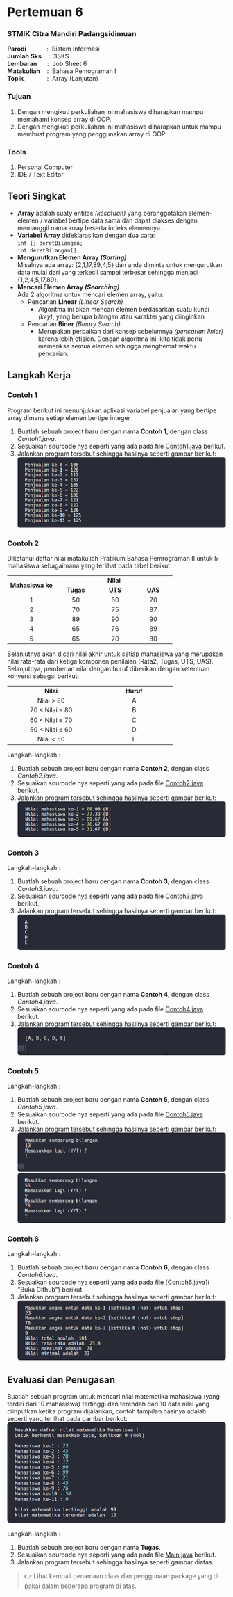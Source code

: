 # Pertemuan 6

### STMIK Citra Mandiri Padangsidimuan

**Parodi**&nbsp;&nbsp;&nbsp;&nbsp;&nbsp;&nbsp;&nbsp;&nbsp;&nbsp;&nbsp;&nbsp;&nbsp;:&nbsp;&nbsp;Sistem Informasi <br>
**Jumlah Sks**&nbsp;&nbsp;&nbsp;&nbsp;:&nbsp;&nbsp;3SKS <br>
**Lembaran**&nbsp;&nbsp;&nbsp;&nbsp;&nbsp;&nbsp;:&nbsp;&nbsp;Job Sheet 6 <br>
**Matakuliah**&nbsp;&nbsp;&nbsp;&nbsp;:&nbsp;&nbsp;Bahasa Pemograman I <br>
**Topik_**&nbsp;&nbsp;&nbsp;&nbsp;&nbsp;&nbsp;&nbsp;&nbsp;&nbsp;&nbsp;&nbsp;&nbsp;:&nbsp;&nbsp;Array (Lanjutan)

### Tujuan

1. Dengan mengikuti perkuliahan ini mahasiswa diharapkan mampu memahami konsep array di OOP.
2. Dengan mengikuti perkuliahan ini mahasiswa diharapkan untuk mampu membuat program yang penggunakan array di OOP.

### Tools

1. Personal Computer
2. IDE / Text Editor

## Teori Singkat

+ **Array** adalah suaty entitas _(kesatuan)_ yang beranggotakan elemen-elemen / variabel bertipe data sama dan dapat diakses dengan memanggil nama array beserta indeks elemennya.
+ **Variabel Array** dideklarasikan dengan dua cara: <br>
	`int [] deretBilangan;` <br>
	`int deretBilangan[];`
+ **Mengurutkan Elemen Array _(Sorting)_** <br>
  Misalnya ada array: {2,1,17,89,4,5} dan anda diminta untuk mengurutkan data mulai dari yang terkecil sampai terbesar sehingga menjadi {1,2,4,5,17,89}.
+ **Mencari Elemen Array _(Searching)_** <br>
  Ada 2 algoritma untuk mencari elemen array, yaitu:
  - Pencarian **Linear** _(Linear Search)_
  	+ Algoritma ini akan mencari elemen berdasarkan suatu kunci _(key)_, yang berupa bilangan atau karakter yang diinginkan
  - Pencarian **Biner** _(Binary Search)_
  	+ Merupakan perbaikan dari konsep sebelumnya _(pencarian linier)_ karena lebih efisien. Dengan algoritma ini, kita tidak perlu memeriksa semua elemen sehingga menghemat waktu pencarian.

## Langkah Kerja

### Contoh 1

Program berikut ini menunjukkan aplikasi variabel penjualan yang bertipe array dimana setiap elemen bertipe integer
1. Buatlah sebuah project baru dengan nama **Contoh 1**, dengan class *Contoh1.java*.
2. Sesuaikan sourcode nya seperti yang ada pada file [Contoh1.java](https://github.com/Fajar-ab/Pemograman-Dasar-JAVA-SCM/blob/master/Pertemuan%2006/Contoh%201/src/com/contoh1/Contoh1.java "Buka Github") berikut.
3. Jalankan program tersebut sehingga hasilnya seperti gambar berikut: <br>
![Output - Contoh 1](https://github.com/Fajar-ab/Pemograman-Dasar-JAVA-SCM/blob/master/Image/%23P06%20-%2001.png "Output - Contoh 1")

### Contoh 2

Diketahui daftar nilai matakuliah Pratikum Bahasa Pemrograman II untuk 5 mahasiswa sebagaimana yang terlihat pada tabel berikut:
<table>
	<tr>
		<td rowspan="2"><center><b>Mahasiswa ke</b></center></td>
		<td colspan="3"><center><b>Nilai</b></center></td>
	</tr>
	<tr>
		<td><center><b>&nbsp;&nbsp;&nbsp;&nbsp;&nbsp;Tugas&nbsp;&nbsp;&nbsp;&nbsp;&nbsp;</b></center></td>
		<td><center><b>&nbsp;&nbsp;&nbsp;&nbsp;&nbsp;&nbsp;UTS&nbsp;&nbsp;&nbsp;&nbsp;&nbsp;&nbsp;</b></center></td>
		<td><center><b>&nbsp;&nbsp;&nbsp;&nbsp;&nbsp;&nbsp;UAS&nbsp;&nbsp;&nbsp;&nbsp;&nbsp;&nbsp;</b></center></td>
	</tr>
	<tr>
		<td><center>1</center></td>
		<td><center>50</center></td>
		<td><center>60</center></td>
		<td><center>70</center></td>
	</tr>
	<tr>
		<td><center>2</center></td>
		<td><center>70</center></td>
		<td><center>75</center></td>
		<td><center>87</center></td>
	</tr>
	<tr>
		<td><center>3</center></td>
		<td><center>89</center></td>
		<td><center>90</center></td>
		<td><center>90</center></td>
	</tr>
	<tr>
		<td><center>4</center></td>
		<td><center>65</center></td>
		<td><center>76</center></td>
		<td><center>89</center></td>
	</tr>
	<tr>
		<td><center>5</center></td>
		<td><center>65</center></td>
		<td><center>70</center></td>
		<td><center>80</center></td>
	</tr>
</table>

Selanjutnya akan dicari nilai akhir untuk setiap mahasiswa yang merupakan nilai rata-rata dari ketiga komponen penilaian (Rata2, Tugas, UTS, UAS). Selanjutnya, pemberian nilai dengan huruf diberikan dengan ketentuan konversi sebagai berikut:
<table>
	<tr>
		<td><center><b>&nbsp;&nbsp;&nbsp;&nbsp;&nbsp;&nbsp;&nbsp;&nbsp;&nbsp;&nbsp;&nbsp;&nbsp;&nbsp;&nbsp;&nbsp;&nbsp;&nbsp;&nbsp;&nbsp;&nbsp;&nbsp;Nilai&nbsp;&nbsp;&nbsp;&nbsp;&nbsp;&nbsp;&nbsp;&nbsp;&nbsp;&nbsp;&nbsp;&nbsp;&nbsp;&nbsp;&nbsp;&nbsp;&nbsp;&nbsp;&nbsp;&nbsp;&nbsp;</b></center></td>
		<td><center><b>&nbsp;&nbsp;&nbsp;&nbsp;&nbsp;&nbsp;&nbsp;&nbsp;&nbsp;&nbsp;&nbsp;&nbsp;&nbsp;&nbsp;&nbsp;&nbsp;&nbsp;Huruf&nbsp;&nbsp;&nbsp;&nbsp;&nbsp;&nbsp;&nbsp;&nbsp;&nbsp;&nbsp;&nbsp;&nbsp;&nbsp;&nbsp;&nbsp;&nbsp;&nbsp;</b></center></td>
	</tr>
	<tr>
		<td><center>Nilai &gt; 80</center></td>
		<td><center>A</center></td>
	</tr>
	<tr>
		<td><center>70 &lt; Nilai &le; 80</center></td>
		<td><center>B</center></td>
	</tr>
	<tr>
		<td><center>60 &lt; Nilai &le; 70</center></td>
		<td><center>C</center></td>
	</tr>
	<tr>
		<td><center>50 &lt; Nilai &le; 60</center></td>
		<td><center>D</center></td>
	</tr>
	<tr>
		<td><center>Nilai &lt; 50</center></td>
		<td><center>E</center></td>
	</tr>
</table>

Langkah-langkah :<br>
1. Buatlah sebuah project baru dengan nama **Contoh 2**, dengan class *Contoh2.java*.
2. Sesuaikan sourcode nya seperti yang ada pada file [Contoh2.java](https://github.com/Fajar-ab/Pemograman-Dasar-JAVA-SCM/blob/master/Pertemuan%2006/Contoh%202/src/com/contoh2/Contoh2.java "Buka Github") berikut.
3. Jalankan program tersebut sehingga hasilnya seperti gambar berikut: <br>
![Output - Contoh 2](https://github.com/Fajar-ab/Pemograman-Dasar-JAVA-SCM/blob/master/Image/%23P06%20-%2002.png "Output - Contoh 2")

### Contoh 3

Langkah-langkah :<br>
1. Buatlah sebuah project baru dengan nama **Contoh 3**, dengan class *Contoh3.java*.
2. Sesuaikan sourcode nya seperti yang ada pada file [Contoh3.java](https://github.com/Fajar-ab/Pemograman-Dasar-JAVA-SCM/blob/master/Pertemuan%2006/Contoh%203/src/com/contoh3/Contoh3.java "Buka Github") berikut.
3. Jalankan program tersebut sehingga hasilnya seperti gambar berikut: <br>
![Output - Contoh 3](https://github.com/Fajar-ab/Pemograman-Dasar-JAVA-SCM/blob/master/Image/%23P06%20-%2003.png "Output - Contoh 3")

### Contoh 4

Langkah-langkah :<br>
1. Buatlah sebuah project baru dengan nama **Contoh 4**, dengan class *Contoh4.java*.
2. Sesuaikan sourcode nya seperti yang ada pada file [Contoh4.java](https://github.com/Fajar-ab/Pemograman-Dasar-JAVA-SCM/blob/master/Pertemuan%2006/Contoh%204/src/com/contoh4/Contoh4.java "Buka Github") berikut.
3. Jalankan program tersebut sehingga hasilnya seperti gambar berikut: <br>
![Output - Contoh 4](https://github.com/Fajar-ab/Pemograman-Dasar-JAVA-SCM/blob/master/Image/%23P06%20-%2004.png "Output - Contoh 4")

### Contoh 5

Langkah-langkah :<br>
1. Buatlah sebuah project baru dengan nama **Contoh 5**, dengan class *Contoh5.java*.
2. Sesuaikan sourcode nya seperti yang ada pada file [Contoh5.java](https://github.com/Fajar-ab/Pemograman-Dasar-JAVA-SCM/blob/master/Pertemuan%2006/Contoh%205/src/com/contoh5/Contoh5.java "Buka Github") berikut.
3. Jalankan program tersebut sehingga hasilnya seperti gambar berikut: <br>
![Output - Contoh 5](https://github.com/Fajar-ab/Pemograman-Dasar-JAVA-SCM/blob/master/Image/%23P06%20-%2005.png "Output - Contoh 5 #1")
![Output - Contoh 5](https://github.com/Fajar-ab/Pemograman-Dasar-JAVA-SCM/blob/master/Image/%23P06%20-%2006.png "Output - Contoh 5 #2")

### Contoh 6

Langkah-langkah :<br>
1. Buatlah sebuah project baru dengan nama **Contoh 6**, dengan class *Contoh6.java*.
2. Sesuaikan sourcode nya seperti yang ada pada file [Contoh6.java]( "Buka Github") berikut.
3. Jalankan program tersebut sehingga hasilnya seperti gambar berikut: <br>
![Output - Contoh 6](https://github.com/Fajar-ab/Pemograman-Dasar-JAVA-SCM/blob/master/Image/%23P06%20-%2007.png "Output - Contoh 6")

## Evaluasi dan Penugasan

Buatlah sebuah program untuk mencari nilai matematika mahasiswa (yang terdiri dari 10 mahasiswa) tertinggi dan terendah dari 10 data nilai yang diinputkan ketika program dijalankan, contoh tampilan hasinya adalah seperti yang terlihat pada gambar berikut: <br>
![Output - Tugas](https://github.com/Fajar-ab/Pemograman-Dasar-JAVA-SCM/blob/master/Image/%23P06%20-%2008.png "Output - Tugas")

Langkah-langkah :<br>
1. Buatlah sebuah project baru dengan nama **Tugas**.
2. Sesuaikan sourcode nya seperti yang ada pada file [Main.java](https://github.com/Fajar-ab/Pemograman-Dasar-JAVA-SCM/blob/master/Pertemuan%2006/Contoh%206/src/com/contoh6/Contoh6.java "Buka Github") berikut.
3. Jalankan program tersebut sehingga hasilnya seperti gambar diatas.

> 👉 Lihat kembali penamaan class dan penggunaan package yang di pakai dalam beberapa program di atas.
